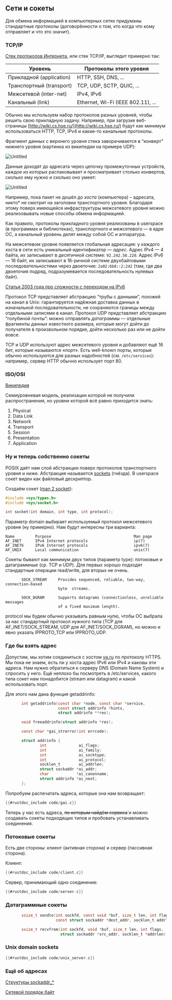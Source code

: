 ## Сети и сокеты

Для обмена информацией в компьютерных сетях придуманы стандартные *протоколы*
(договорённости о том, кто когда что кому отправляет и что это значит).

### TCP/IP
 [Стек протоколов Интернета](https://en.wikipedia.org/wiki/Internet_protocol_suite),
или стек TCP/IP, выглядит примерно так:

| Уровень | Протоколы этого уровня |
| --- | --- |
| Прикладной (application) | HTTP, SSH, DNS, ... |
| Транспортный (transport) | TCP, UDP, SCTP, QUIC, ... |
| Межсетевой (inter-net) | IPv4, IPv6 |
| Канальный (link) | Ethernet, Wi-Fi (IEEE 802.11), ... |

Обычно мы используем набор протоколов разных уровней, чтобы решить свою
прикладную задачу. Например, при загрузке веб-страницы
[http://wiki.cs.hse.ru/](http://wiki.cs.hse.ru/) будут как минимум
использоваться HTTP, TCP, IPv4 и какие-то канальные протоколы.

Фрагмент данных с верхнего уровня стека заворачивается в “конверт” нижнего
уровня (картинка из википедии на примере UDP):

![Untitled](sockets/Untitled.png)

Данные доходят до адресата через цепочку промежуточных устройств, каждое из
которых распаковывает и просматривает столько конвертов, сколько ему нужно и
сколько оно умеет:

![Untitled](sockets/Untitled%201.png)

Например, пока пакет не дошёл до *хоста* (компьютера) – адресата, никто* не
смотрит на заголовки транспортного уровня. Благодаря этому поверх имеющейся
инфраструктуры межсетевого уровня можно реализовывать новые способы обмена
информацией.

Как правило, протоколы прикладного уровня реализованы в userspace (в программах
и библиотеках), транспортного и межсетевого — в ядре ОС, а канальный уровень
делят между собой ОС и аппаратура.

На межсетевом уровне появляется глобальная адресация: у каждого хоста в сети
есть уникальный идентификатор — *адрес*. Адрес IPv4 — 4 байта, их записывают в
десятичной системе: `92.242.58.220`. Адрес IPv6 — 16 байт, их записывают в
16-ричной системе двухбайтовыми последовательностями через двоеточие:
`2a02:6b8::2:242` (там, где два двоеточия подряд, подразумевается
последовательность нулевых байт).

[Статья 2003 года про сложности с переходом на IPv6](https://cr.yp.to/djbdns/ipv6mess.html)

Протокол TCP представляет абстракцию “трубы с данными”, похожей на канал в Unix:
гарантируется надёжная доставка данных в изначальной последовательности, не
сохраняются границы между отдельными записями в канал. Протокол UDP представляет
абстракцию “голубиной почты”: можно отправлять *датаграммы* — отдельные
фрагменты данных известного размера, которые могут дойти до получателя в
произвольном порядке, дойти несколько раз или не дойти вовсе.

TCP и UDP используют адрес межсетевого уровня и добавляют ещё 16 бит, которые
называются «*порт*». Есть well-known порты, которые обычно используются для
разных надобностей (см. `/etc/services`): например, сервер HTTP обычно
использует порт 80.

### ISO/OSI
[Википедия](https://en.wikipedia.org/wiki/OSI_model)

Семиуровневая модель, реализации которой не получили распространения,
но уровни которой всё равно приходится знать:

1. Physical
2. Data Link
3. Network
4. Transport
5. Session
6. Presentation
7. Application

### Ну и теперь собственно сокеты

POSIX даёт нам слой абстракции поверх протоколов транспортного уровня и ниже.
Абстракция называется [sockets](https://en.wikipedia.org/wiki/Berkeley_sockets)
(гнёзда). В userspace сокет виден как файловый дескриптор.

Создаём сокет ([man 2 socket](https://man7.org/linux/man-pages/man2/socket.2.html)):

```c
#include <sys/types.h>
#include <sys/socket.h>

int socket(int domain, int type, int protocol);
```

Параметр domain выбирает используемый протокол межсетевого уровня (ну примерно).
Нам будут интересны три варианта:

```
Name         Purpose                                    Man page
AF_INET      IPv4 Internet protocols                    ip(7)
AF_INET6     IPv6 Internet protocols                    ipv6(7)
AF_UNIX      Local communication                        unix(7)
```

Сокеты бывают как минимум двух типов (параметр type): потоковые и датаграммные
(ср. TCP и UDP). Для первых хорошо подходят стандартные операции read/write, для
вторых не очень.

```
       SOCK_STREAM     Provides sequenced, reliable, two-way, connection-based
                       byte  streams.

       SOCK_DGRAM      Supports datagrams (connectionless, unreliable messages
                       of a fixed maximum length).
```

protocol мы будем обычно указывать равным нулю, чтобы ОС выбрала за нас
стандартный протокол нужного типа (TCP для AF_INET/SOCK_STREAM, UDP для
AF_INET/SOCK_DGRAM), но можно и явно указать IPPROTO_TCP или IPPROTO_UDP.

### Где бы взять адрес

Допустим, мы хотим соединиться с хостом [ya.ru](http://ya.ru) по протоколу
HTTPS. Мы пока не знаем, есть ли у хоста адрес IPv6 или IPv4 и каковы эти
адреса. Нам нужно обратиться к серверу DNS (Domain Name System) и спросить у
него. Ещё неплохо бы посмотреть в /etc/services, какого типа сокет нам
понадобится (stream или datagram) и какой использовать порт.

Для этого нам дана функция getaddrinfo:

```c
       int getaddrinfo(const char *node, const char *service,
                       const struct addrinfo *hints,
                       struct addrinfo **res);

       void freeaddrinfo(struct addrinfo *res);

       const char *gai_strerror(int errcode);

       struct addrinfo {
               int              ai_flags;
               int              ai_family;
               int              ai_socktype;
               int              ai_protocol;
               socklen_t        ai_addrlen;
               struct sockaddr *ai_addr;
               char            *ai_canonname;
               struct addrinfo *ai_next;
       };
```

Попробуем распечатать адреса, которые она нам возвращает:

```c
{{#rustdoc_include code/gai.c}}
```

Теперь у нас есть адреса, ~~по которым найдём сервиса́~~ и можно создавать
сокеты подходящих типов и пробовать устанавливать соединения.

### Потоковые сокеты

Есть две стороны: клиент (активная сторона) и сервер (пассивная сторона).

Клиент:

```c
{{#rustdoc_include code/client.c}}
```

Сервер, принимающий одно соединение:

```c
{{#rustdoc_include code/server.c}}
```

### Датаграммные сокеты

```c
       ssize_t sendto(int sockfd, const void *buf, size_t len, int flags,
                      const struct sockaddr *dest_addr, socklen_t addrlen);

       ssize_t recvfrom(int sockfd, void *buf, size_t len, int flags,
                        struct sockaddr *src_addr, socklen_t *addrlen);
```

### Unix domain sockets

```c
{{#rustdoc_include code/unix_server.c}}
```


### Ещё об адресах

[Структуры sockaddr_*](https://man.archlinux.org/man/sockaddr_storage.3type.en)

[Сетевой порядок байт](https://man.archlinux.org/man/byteorder.3.en)
